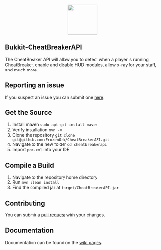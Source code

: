
<p align="center">
    <img src="https://www.cheatbreaker.com/assets/images/home-logo.png" width="96" height="96" />
</p>

## Bukkit-CheatBreakerAPI

The CheatBreaker API will allow you to detect when a player is running CheatBreaker, enable and disable HUD modules, allow x-ray for your staff, and much more.

## Reporting an issue

If you suspect an issue you can submit one [here](https://github.com/frozenorb/cheatbreakerapi/issues).

## Get the Source

1. Install maven `sudo apt-get install maven`
2. Verify installation `mvn -v`
3. Clone the repository `git clone git@github.com:FrozenOrb/CheatBreakerAPI.git`
4. Navigate to the new folder `cd cheatbreakerapi`
5. Import `pom.xml` into your IDE

## Compile a Build

1. Navigate to the repository home directory
2. Run `mvn clean install`
3. Find the compiled jar at `target/CheatBreakerAPI.jar`

## Contributing

You can submit a [pull request](https://github.com/FrozenOrb/CheatBreakerAPI/pulls) with your changes.

## Documentation

Documentation can be found on the [wiki pages](https://github.com/frozenorb/cheatbreakerapi/wiki).
